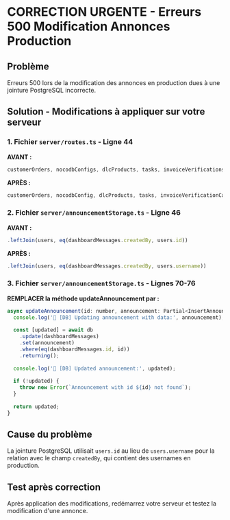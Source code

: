 # CORRECTION URGENTE - Erreurs 500 Modification Annonces Production

## Problème
Erreurs 500 lors de la modification des annonces en production dues à une jointure PostgreSQL incorrecte.

## Solution - Modifications à appliquer sur votre serveur

### 1. Fichier `server/routes.ts` - Ligne 44
**AVANT :**
```javascript
customerOrders, nocodbConfigs, dlcProducts, tasks, invoiceVerifications, dashboardMessages
```

**APRÈS :**
```javascript
customerOrders, nocodbConfig, dlcProducts, tasks, invoiceVerificationCache, dashboardMessages
```

### 2. Fichier `server/announcementStorage.ts` - Ligne 46
**AVANT :**
```javascript
.leftJoin(users, eq(dashboardMessages.createdBy, users.id))
```

**APRÈS :**
```javascript
.leftJoin(users, eq(dashboardMessages.createdBy, users.username))
```

### 3. Fichier `server/announcementStorage.ts` - Lignes 70-76
**REMPLACER la méthode updateAnnouncement par :**
```javascript
async updateAnnouncement(id: number, announcement: Partial<InsertAnnouncement>): Promise<DashboardMessage> {
  console.log('📝 [DB] Updating announcement with data:', announcement);
  
  const [updated] = await db
    .update(dashboardMessages)
    .set(announcement)
    .where(eq(dashboardMessages.id, id))
    .returning();
    
  console.log('📝 [DB] Updated announcement:', updated);
  
  if (!updated) {
    throw new Error(`Announcement with id ${id} not found`);
  }
  
  return updated;
}
```

## Cause du problème
La jointure PostgreSQL utilisait `users.id` au lieu de `users.username` pour la relation avec le champ `createdBy`, qui contient des usernames en production.

## Test après correction
Après application des modifications, redémarrez votre serveur et testez la modification d'une annonce.